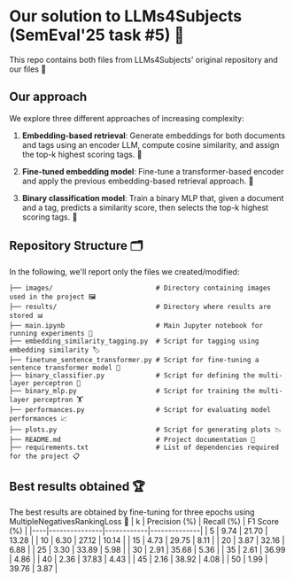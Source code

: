 # Our solution to LLMs4Subjects (SemEval'25 task #5) 🚀
This repo contains both files from LLMs4Subjects' original repository and our files 📂

## Our approach
We explore three different approaches of increasing complexity:

1. **Embedding-based retrieval**: Generate embeddings for both documents and tags using an encoder LLM, compute cosine similarity, and assign the top-k highest scoring tags. 🧩

2. **Fine-tuned embedding model**: Fine-tune a transformer-based encoder and apply the previous embedding-based retrieval approach. 🔧

3. **Binary classification model**: Train a binary MLP that, given a document and a tag, predicts a similarity score, then selects the top-k highest scoring tags. 🧠

## Repository Structure 🗂️
In the following, we'll report only the files we created/modified:

```
├── images/                          # Directory containing images used in the project 🖼️
├── results/                         # Directory where results are stored 📊
├── main.ipynb                       # Main Jupyter notebook for running experiments 📓
├── embedding_similarity_tagging.py  # Script for tagging using embedding similarity 🏷️
├── finetune_sentence_transformer.py # Script for fine-tuning a sentence transformer model 🔧
├── binary_classifier.py             # Script for defining the multi-layer perceptron 🧠
├── binary_mlp.py                    # Script for training the multi-layer perceptron 🏋️
├── performances.py                  # Script for evaluating model performances 📈
├── plots.py                         # Script for generating plots 📉
├── README.md                        # Project documentation 📃
├── requirements.txt                 # List of dependencies required for the project 📋
```

## Best results obtained 🏆
The best results are obtained by fine-tuning for three epochs using MultipleNegativesRankingLoss 🔄
| k  | Precision (%) | Recall (%) | F1 Score (%) |
|----|---------------|------------|--------------|
| 5  | 9.74          | 21.70      | 13.28        |
| 10 | 6.30          | 27.12      | 10.14        |
| 15 | 4.73          | 29.75      | 8.11         |
| 20 | 3.87          | 32.16      | 6.88         |
| 25 | 3.30          | 33.89      | 5.98         |
| 30 | 2.91          | 35.68      | 5.36         |
| 35 | 2.61          | 36.99      | 4.86         |
| 40 | 2.36          | 37.83      | 4.43         |
| 45 | 2.16          | 38.92      | 4.08         |
| 50 | 1.99          | 39.76      | 3.87         |